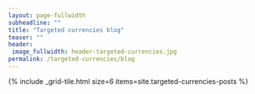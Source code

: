 ```yaml
---
layout: page-fullwidth
subheadline: ""
title: "Targeted currencies blog"
teaser: ""
header:
 image_fullwidth: header-targeted-currencies.jpg
permalink: /targeted-currencies/blog
---
```


{% include _grid-tile.html size=6 items=site.targeted-currencies-posts %}
